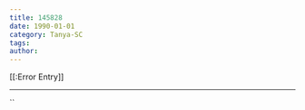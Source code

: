 ```yaml
---
title: 145828
date: 1990-01-01
category: Tanya-SC
tags: 
author: 
---
```


[[:Error Entry]]

---



``
